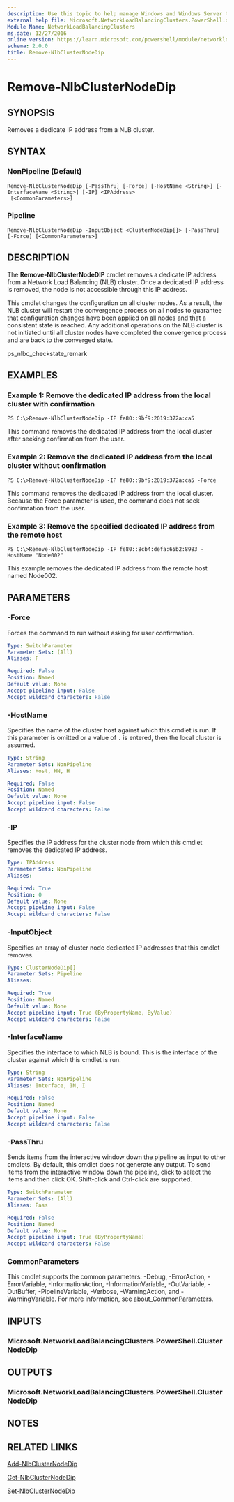 ```yaml
---
description: Use this topic to help manage Windows and Windows Server technologies with Windows PowerShell.
external help file: Microsoft.NetworkLoadBalancingClusters.PowerShell.dll-Help.xml
Module Name: NetworkLoadBalancingClusters
ms.date: 12/27/2016
online version: https://learn.microsoft.com/powershell/module/networkloadbalancingclusters/remove-nlbclusternodedip?view=windowsserver2025-ps&wt.mc_id=ps-gethelp
schema: 2.0.0
title: Remove-NlbClusterNodeDip
---
```


# Remove-NlbClusterNodeDip

## SYNOPSIS
Removes a dedicate IP address from a NLB cluster.

## SYNTAX

### NonPipeline (Default)
```
Remove-NlbClusterNodeDip [-PassThru] [-Force] [-HostName <String>] [-InterfaceName <String>] [-IP] <IPAddress>
 [<CommonParameters>]
```

### Pipeline
```
Remove-NlbClusterNodeDip -InputObject <ClusterNodeDip[]> [-PassThru] [-Force] [<CommonParameters>]
```

## DESCRIPTION
The **Remove-NlbClusterNodeDIP** cmdlet removes a dedicate IP address from a Network Load Balancing (NLB) cluster.
Once a dedicated IP address is removed, the node is not accessible through this IP address.

This cmdlet changes the configuration on all cluster nodes.
As a result, the NLB cluster will restart the convergence process on all nodes to guarantee that configuration changes have been applied on all nodes and that a consistent state is reached.
Any additional operations on the NLB cluster is not initiated until all cluster nodes have completed the convergence process and are back to the converged state.

ps_nlbc_checkstate_remark

## EXAMPLES

### Example 1: Remove the dedicated IP address from the local cluster with confirmation
```
PS C:\>Remove-NlbClusterNodeDip -IP fe80::9bf9:2019:372a:ca5
```

This command removes the dedicated IP address from the local cluster after seeking confirmation from the user.

### Example 2: Remove the dedicated IP address from the local cluster without confirmation
```
PS C:\>Remove-NlbClusterNodeDip -IP fe80::9bf9:2019:372a:ca5 -Force
```

This command removes the dedicated IP address from the local cluster.
Because the Force parameter is used, the command does not seek confirmation from the user.

### Example 3: Remove the specified dedicated IP address from the remote host
```
PS C:\>Remove-NlbClusterNodeDip -IP fe80::8cb4:defa:65b2:8983 -HostName "Node002"
```

This example removes the dedicated IP address from the remote host named Node002.

## PARAMETERS

### -Force
Forces the command to run without asking for user confirmation.

```yaml
Type: SwitchParameter
Parameter Sets: (All)
Aliases: F

Required: False
Position: Named
Default value: None
Accept pipeline input: False
Accept wildcard characters: False
```

### -HostName
Specifies the name of the cluster host against which this cmdlet is run.
If this parameter is omitted or a value of `.` is entered, then the local cluster is assumed.

```yaml
Type: String
Parameter Sets: NonPipeline
Aliases: Host, HN, H

Required: False
Position: Named
Default value: None
Accept pipeline input: False
Accept wildcard characters: False
```

### -IP
Specifies the IP address for the cluster node from which this cmdlet removes the dedicated IP address.

```yaml
Type: IPAddress
Parameter Sets: NonPipeline
Aliases:

Required: True
Position: 0
Default value: None
Accept pipeline input: False
Accept wildcard characters: False
```

### -InputObject
Specifies an array of cluster node dedicated IP addresses that this cmdlet removes.

```yaml
Type: ClusterNodeDip[]
Parameter Sets: Pipeline
Aliases:

Required: True
Position: Named
Default value: None
Accept pipeline input: True (ByPropertyName, ByValue)
Accept wildcard characters: False
```

### -InterfaceName
Specifies the interface to which NLB is bound.
This is the interface of the cluster against which this cmdlet is run.

```yaml
Type: String
Parameter Sets: NonPipeline
Aliases: Interface, IN, I

Required: False
Position: Named
Default value: None
Accept pipeline input: False
Accept wildcard characters: False
```

### -PassThru
Sends items from the interactive window down the pipeline as input to other cmdlets.
By default, this cmdlet does not generate any output.
To send items from the interactive window down the pipeline, click to select the items and then click OK.
Shift-click and Ctrl-click are supported.

```yaml
Type: SwitchParameter
Parameter Sets: (All)
Aliases: Pass

Required: False
Position: Named
Default value: None
Accept pipeline input: True (ByPropertyName)
Accept wildcard characters: False
```

### CommonParameters
This cmdlet supports the common parameters: -Debug, -ErrorAction, -ErrorVariable, -InformationAction, -InformationVariable, -OutVariable, -OutBuffer, -PipelineVariable, -Verbose, -WarningAction, and -WarningVariable. For more information, see [about_CommonParameters](https://go.microsoft.com/fwlink/?LinkID=113216).

## INPUTS

### Microsoft.NetworkLoadBalancingClusters.PowerShell.ClusterNodeDip

## OUTPUTS

### Microsoft.NetworkLoadBalancingClusters.PowerShell.ClusterNodeDip

## NOTES

## RELATED LINKS

[Add-NlbClusterNodeDip](./Add-NlbClusterNodeDip.md)

[Get-NlbClusterNodeDip](./Get-NlbClusterNodeDip.md)

[Set-NlbClusterNodeDip](./Set-NlbClusterNodeDip.md)


